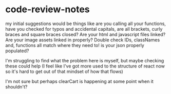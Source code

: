 # code-review-notes

my initial suggestions would be things like are you calling all your functions, have you checked for typos and accidental capitals, are all brackets, curly braces and square braces closed?
Are your html and javascript files linked?
Are your image assets linked in properly?
Double check IDs, classNames and, functions all match where they need to!
is your json properly populated?

I'm struggling to find what the problem here is myself, but maybe checking these could help (I feel like I've got more used to the structure of react now so it's hard to get out of that mindset of how that flows)

I'm not sure but perhaps clearCart is happening at some point when it shouldn't? 
